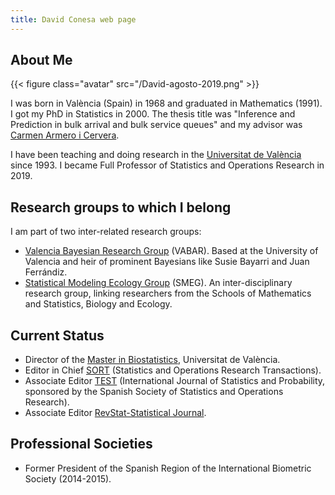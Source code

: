 ```yaml
---
title: David Conesa web page
---
```



## About Me

{{< figure class="avatar" src="/David-agosto-2019.png" >}} 

I was born in València (Spain) in 1968 and graduated in Mathematics (1991). I got my PhD in Statistics in 2000. The thesis title was "Inference and Prediction in bulk arrival and bulk service queues" and my advisor was [Carmen Armero i Cervera](https://www.uv.es/uvweb/universitat/ca/fitxa-persona-1285950309813.html?p2=armero&idA=true).

I have been teaching and doing research in the [Universitat de València](https://www.uv.es) since 1993. I became Full Professor of Statistics and Operations Research in 2019.


## Research groups to which I belong

I am part of two inter-related research groups:
* [Valencia Bayesian Research Group](http://vabar.es) (VABAR). Based at the University of Valencia and heir of prominent Bayesians like Susie Bayarri and Juan Ferrándiz.
* [Statistical Modeling Ecology Group](http://smeg-bayes.org/) (SMEG). An inter-disciplinary research group, linking researchers from the Schools of Mathematics and Statistics, Biology and Ecology.


## Current Status

* Director of the [Master in Biostatistics](https://www.uv.es/uvweb/master-bioestadistica/es/master-bioestadistica-1285882529090.html), Universitat de València. 
* Editor in Chief [SORT](https://www.idescat.cat/sort/) (Statistics and Operations Research Transactions).
* Associate Editor [TEST](https://www.springer.com/journal/11749) (International Journal of Statistics and Probability, sponsored by the Spanish Society of Statistics and Operations Research). 
* Associate Editor [RevStat-Statistical Journal](https://www.ine.pt/revstat/inicio.html). 

## Professional Societies

* Former President of the Spanish Region of the International Biometric Society (2014-2015).
